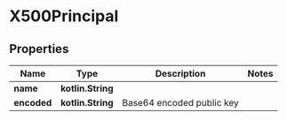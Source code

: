 
# X500Principal

## Properties
Name | Type | Description | Notes
------------ | ------------- | ------------- | -------------
**name** | **kotlin.String** |  | 
**encoded** | **kotlin.String** | Base64 encoded public key | 



